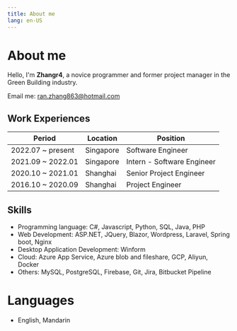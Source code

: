 ```yaml
---
title: About me
lang: en-US
---
```


# About me

Hello, I'm **Zhangr4**, a novice programmer and former project manager in the Green Building industry.

Email me: [ran.zhang863@hotmail.com](mailto:ran.zhang863@hotmail.com)

## Work Experiences

| Period            | Location  | Position                   |
| ----------------- | --------- | -------------------------- |
| 2022.07 ~ present | Singapore | Software Engineer          |
| 2021.09 ~ 2022.01 | Singapore | Intern - Software Engineer |
| 2020.10 ~ 2021.01 | Shanghai  | Senior Project Engineer    |
| 2016.10 ~ 2020.09 | Shanghai  | Project Engineer           |

## Skills

- Programming language: C#, Javascript, Python, SQL, Java, PHP
- Web Development: ASP.NET, JQuery, Blazor, Wordpress, Laravel, Spring boot, Nginx
- Desktop Application Development: Winform
- Cloud: Azure App Service, Azure blob and fileshare, GCP, Aliyun, Docker
- Others: MySQL, PostgreSQL, Firebase, Git, Jira, Bitbucket Pipeline

# Languages

- English, Mandarin
